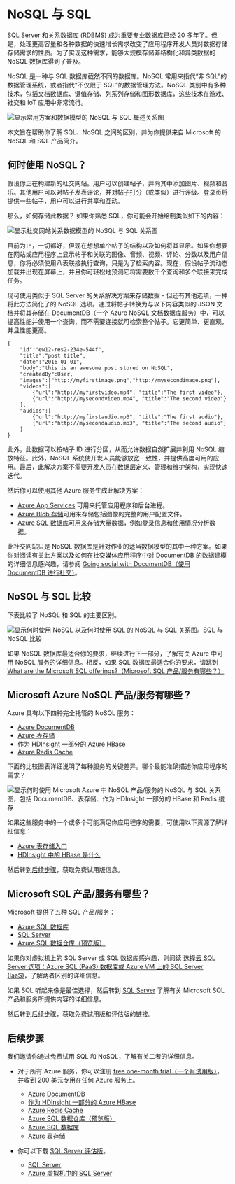 <properties
	pageTitle="何时使用 NoSQL 与 SQL | Azure"
	description="比较使用 NoSQL 非关系解决方案与使用 SQL 解决方案的好处。了解 Microsoft Azure NoSQL 服务还是 SQL Server 最适合你的方案。"
	keywords="nosql 与 sql, 何时使用 NoSQL, sql 与 nosql"
	services="documentdb"
	documentationCenter=""
	authors="mimig1"
	manager="jhubbard"
	editor=""/>

<tags
	ms.service="documentdb"
	ms.workload="data-services"
	ms.tgt_pltfrm="na"
	ms.devlang="dotnet"
	ms.topic="article" 
	ms.date="06/24/2016" 
	wacn.date="08/08/2016"
	ms.author="mimig"/>

# NoSQL 与 SQL

SQL Server 和关系数据库 (RDBMS) 成为重要专业数据库已经 20 多年了。但是，处理更高容量和各种数据的快速增长需求改变了应用程序开发人员对数据存储存储需求的性质。为了实现这种需求，能够大规模存储非结构化和异类数据的 NoSQL 数据库得到了普及。

NoSQL 是一种与 SQL 数据库截然不同的数据库。NoSQL 常用来指代“非 SQL”的数据管理系统，或者指代“不仅限于 SQL”的数据管理方法。NoSQL 类别中有多种技术，包括文档数据库、键值存储、列系列存储和图形数据库，这些技术在游戏、社交和 IoT 应用中非常流行。

![显示常用方案和数据模型的 NoSQL 与 SQL 概述关系图](./media/documentdb-nosql-vs-sql/nosql-vs-sql-overview.png)

本文旨在帮助你了解 SQL、NoSQL 之间的区别，并为你提供来自 Microsoft 的 NoSQL 和 SQL 产品简介。

## 何时使用 NoSQL？

假设你正在构建新的社交网站。用户可以创建帖子，并向其中添加图片、视频和音乐。其他用户可以对帖子发表评论，并对帖子打分（或类似）进行评级。登录页将提供一些帖子，用户可以进行共享和互动。

那么，如何存储此数据？ 如果你熟悉 SQL，你可能会开始绘制类似如下的内容：

![显示社交网站关系数据模型的 NoSQL 与 SQL 关系图](./media/documentdb-nosql-vs-sql/nosql-vs-sql-social.png)

目前为止，一切都好，但现在想想单个帖子的结构以及如何将其显示。如果你想要在网站或应用程序上显示帖子和关联的图像、音频、视频、评论、分数以及用户信息，你将必须使用八表联接执行查询，只是为了检索内容。现在，假设帖子流动态加载并出现在屏幕上，并且你可轻松地预测它将需要数千个查询和多个联接来完成任务。

现可使用类似于 SQL Server 的关系解决方案来存储数据 - 但还有其他选项，一种将此方法简化了的 NoSQL 选项。通过将帖子转换为与以下内容类似的 JSON 文档并将其存储在 DocumentDB（一个 Azure NoSQL 文档数据库服务）中，可以提高性能并使用一个查询，而不需要连接就可检索整个帖子。它更简单、更直观，并且性能更高。

    {
        "id":"ew12-res2-234e-544f",
        "title":"post title",
        "date":"2016-01-01",
        "body":"this is an awesome post stored on NoSQL",
        "createdBy":User,
        "images":["http://myfirstimage.png","http://mysecondimage.png"],
        "videos":[
            {"url":"http://myfirstvideo.mp4", "title":"The first video"},
            {"url":"http://mysecondvideo.mp4", "title":"The second video"}
        ],
        "audios":[
            {"url":"http://myfirstaudio.mp3", "title":"The first audio"},
            {"url":"http://mysecondaudio.mp3", "title":"The second audio"}
        ]
    }

此外，此数据可以按帖子 ID 进行分区，从而允许数据自然扩展并利用 NoSQL 缩放特征。此外，NoSQL 系统使开发人员能够放宽一致性，并提供高度可用的应用。最后，此解决方案不需要开发人员在数据层定义、管理和维护架构，实现快速迭代。

然后你可以使用其他 Azure 服务生成此解决方案：

- [Azure App Services](/documentation/services/web-sites/) 可用来托管应用程序和后台进程。
- [Azure Blob 存储](/documentation/services/storage/)可用来存储包括图像的完整的用户配置文件。
- [Azure SQL 数据库](/documentation/services/sql-databases/)可用来存储大量数据，例如登录信息和使用情况分析数据。


此社交网站只是 NoSQL 数据库是针对作业的适当数据模型的其中一种方案。如果你对阅读有关此方案以及如何在社交媒体应用程序中对 DocumentDB 的数据建模的详细信息感兴趣，请参阅 [Going social with DocumentDB（使用 DocumentDB 进行社交）](/documentation/articles/documentdb-social-media-apps/)。

## NoSQL 与 SQL 比较

下表比较了 NoSQL 和 SQL 的主要区别。

![显示何时使用 NoSQL 以及何时使用 SQL 的 NoSQL 与 SQL 关系图。SQL 与 NoSQL 比较](./media/documentdb-nosql-vs-sql/nosql-vs-sql-comparison.png)

如果 NoSQL 数据库最适合你的要求，继续进行下一部分，了解有关 Azure 中可用 NoSQL 服务的详细信息。相反，如果 SQL 数据库最适合你的要求，请跳到 [What are the Microsoft SQL offerings?（Microsoft SQL 产品/服务有哪些？）](#what-are-the-microsoft-sql-offerings)

## Microsoft Azure NoSQL 产品/服务有哪些？

Azure 具有以下四种完全托管的 NoSQL 服务：

- [Azure DocumentDB](/documentation/services/documentdb/)
- [Azure 表存储](/documentation/services/storage/)
- [作为 HDInsight 一部分的 Azure HBase](/documentation/services/hdinsight/)
- [Azure Redis Cache](/documentation/services/redis-cache/)

下面的比较图表详细说明了每种服务的关键差异。哪个最能准确描述你应用程序的需求？

![显示何时使用 Microsoft Azure 中 NoSQL 产品/服务的 NoSQL 与 SQL 关系图，包括 DocumentDB、表存储、作为 HDInsight 一部分的 HBase 和 Redis 缓存](./media/documentdb-nosql-vs-sql/nosql-vs-sql-documentdb-storage-hbase-hdinsight-redis-cache.png)

如果这些服务中的一个或多个可能满足你应用程序的需要，可使用以下资源了解详细信息：

- [Azure 表存储入门](/documentation/articles/storage-dotnet-how-to-use-tables/)
- [HDInsight 中的 HBase 是什么](/documentation/articles/hdinsight-hbase-overview/)


然后转到[后续步骤](#next-steps)，获取免费试用版信息。

## <a name="what-are-the-microsoft-sql-offerings"></a> Microsoft SQL 产品/服务有哪些？

Microsoft 提供了五种 SQL 产品/服务：

- [Azure SQL 数据库](/documentation/services/sql-databases/)
- [SQL Server](https://www.microsoft.com/server-cloud/products/sql-server-2016/)
- [Azure SQL 数据仓库（预览版）](/documentation/services/sql-data-warehouse/)

如果你对虚拟机上的 SQL Server 或 SQL 数据库感兴趣，则阅读 [选择云 SQL Server 选项：Azure SQL (PaaS) 数据库或 Azure VM 上的 SQL Server (IaaS)](/documentation/articles/sql-database-paas-vs-sql-server-iaas/)，了解两者区别的详细信息。

如果 SQL 听起来像是最佳选择，然后转到 [SQL Server](https://www.microsoft.com/server-cloud/products/) 了解有关 Microsoft SQL 产品和服务所提供内容的详细信息。

然后转到[后续步骤](#next-steps)，获取免费试用版和评估版的链接。

## <a name="next-steps"></a>后续步骤

我们邀请你通过免费试用 SQL 和 NoSQL，了解有关二者的详细信息。

- 对于所有 Azure 服务，你可以注册 [free one-month trial（一个月试用版）](/pricing/free-trial/)，并收到 200 美元专用在任何 Azure 服务上。
    - [Azure DocumentDB](/documentation/services/documentdb/)
    - [作为 HDInsight 一部分的 Azure HBase](/documentation/services/hdinsight/)
    - [Azure Redis Cache](/documentation/services/redis-cache/)
    - [Azure SQL 数据仓库（预览版）](/documentation/services/sql-data-warehouse/)
    - [Azure SQL 数据库](/documentation/services/sql-databases/)
    - [Azure 表存储](/documentation/services/storage/)

- 你可以下载 [SQL Server 评估版](https://www.microsoft.com/en-us/evalcenter/evaluate-sql-server-2016)。
    - [SQL Server](https://www.microsoft.com/server-cloud/products/sql-server-2016/)
    - [Azure 虚拟机中的 SQL Server](/documentation/articles/virtual-machines-windows-classic-ps-sql-create/)

<!---HONumber=Mooncake_0801_2016-->